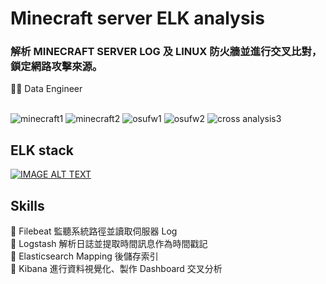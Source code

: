 # Minecraft server ELK analysis
### 解析 MINECRAFT SERVER LOG 及 LINUX 防火牆並進行交叉比對，鎖定網路攻擊來源。
:technologist: Data Engineer  
<br>

![minecraft1](https://user-images.githubusercontent.com/106952571/187556288-34dbcfee-586f-4fef-9f58-f055b48bae18.jpg)
![minecraft2](https://user-images.githubusercontent.com/106952571/187556296-28a7b9c9-e38a-45e8-abdd-a173bb02b3fc.jpg)
![osufw1](https://user-images.githubusercontent.com/106952571/187556303-53d70a83-3b4a-40f7-9521-a05fe5f132c3.jpg)
![osufw2](https://user-images.githubusercontent.com/106952571/187556307-1e93ec99-9551-40bf-9431-8107d1008bf9.jpg)
![cross analysis3](https://user-images.githubusercontent.com/106952571/187556315-212154ff-c3b9-4659-8fac-c3feeacb6f73.jpg)
## ELK stack
[![IMAGE ALT TEXT](http://img.youtube.com/vi/hPOUUwBsmsw/0.jpg)](https://www.youtube.com/watch?v=hPOUUwBsmsw "ELK stack")

## Skills
:wrench: Filebeat 監聽系統路徑並讀取伺服器 Log    
:wrench: Logstash 解析日誌並提取時間訊息作為時間戳記  
:wrench: Elasticsearch Mapping 後儲存索引  
:wrench: Kibana 進行資料視覺化、製作 Dashboard 交叉分析  
